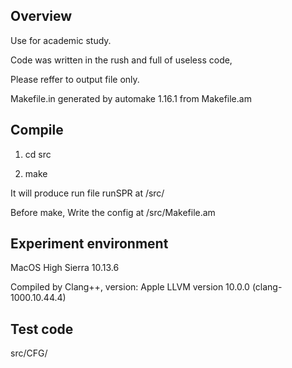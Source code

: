 ## Overview

Use for academic study.

Code was written in the rush and full of useless code,

Please reffer to output file only.

Makefile.in generated by automake 1.16.1 from Makefile.am

## Compile 

1. cd src

2. make

It will produce run file runSPR at /src/

Before make, Write the config at /src/Makefile.am


## Experiment environment

MacOS High Sierra 10.13.6

Compiled by Clang++, version: Apple LLVM version 10.0.0 (clang-1000.10.44.4)

## Test code 

src/CFG/ 
